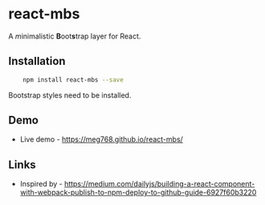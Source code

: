 # react-mbs

A *m*inimalistic **B**oot**s**trap layer for React.

## Installation


````bash
    npm install react-mbs --save
````

Bootstrap styles need to be installed.

## Demo
- Live demo - https://meg768.github.io/react-mbs/


## Links
- Inspired by - https://medium.com/dailyjs/building-a-react-component-with-webpack-publish-to-npm-deploy-to-github-guide-6927f60b3220

